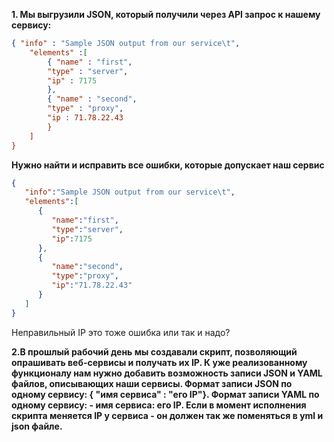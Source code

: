 **1. Мы выгрузили JSON, который получили через API запрос к нашему сервису:**  
```json
{ "info" : "Sample JSON output from our service\t",
    "elements" :[
        { "name" : "first",
        "type" : "server",
        "ip" : 7175 
        },
        { "name" : "second",
        "type" : "proxy",
        "ip : 71.78.22.43
        }
    ]
}
```
**Нужно найти и исправить все ошибки, которые допускает наш сервис**  
```json
{
   "info":"Sample JSON output from our service\t",
   "elements":[
      {
         "name":"first",
         "type":"server",
         "ip":7175
      },
      {
         "name":"second",
         "type":"proxy",
         "ip":"71.78.22.43"
      }
   ]
}
```
Неправильный IP это тоже ошибка или так и надо?  

**2.В прошлый рабочий день мы создавали скрипт, позволяющий опрашивать веб-сервисы и получать их IP. К уже реализованному функционалу нам нужно добавить возможность записи JSON и YAML файлов, описывающих наши сервисы. Формат записи JSON по одному сервису: { "имя сервиса" : "его IP"}. Формат записи YAML по одному сервису: - имя сервиса: его IP. Если в момент исполнения скрипта меняется IP у сервиса - он должен так же поменяться в yml и json файле.**  
